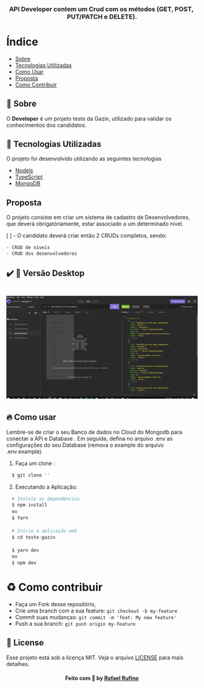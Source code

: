 
<h3 align="center">
    <br></br>
      API Developer contem um Crud com os métodos (​GET​, ​POST​, ​PUT/PATCH​ e ​DELETE​).

</h3>



# Índice

- [Sobre](#sobre)
- [Tecnologias Utilizadas](#tecnologias-utilizadas)
- [Como Usar](#como-usar)
- [Proposta](#proposta)
- [Como Contribuir](#como-contribuir)

## :bookmark: Sobre
O <strong>Developer</strong> é um projeto teste da Gazin, utilizado para validar os conhecimentos dos candidatos.


<a id="tecnologias-utilizadas"></a>

## :rocket: Tecnologias Utilizadas

O projeto foi desenvolvido utilizando as seguintes tecnologias

- [Nodejs]("")
- [TypeScript]("")
- [MongoDB]("")


## Proposta

O projeto consiste em criar um sistema de cadastro de Desenvolvedores, que deverá obrigatóriamente, estar
associado a um determinado nível.

[ ] - O candidato deverá criar então 2 CRUDs completos, sendo:

```
- CRUD de níveis
- CRUD dos desenvolvedores
```

## :heavy_check_mark: :iphone: Versão Desktop

<h1 align="center">
    <img alt="home" src="./.github/home.png" width="900px">
</h1>



<a id="como-usar"></a>

## :fire: Como usar
Lembre-se de criar o seu Banco de dados  no Cloud do Mongodb para conectar a APi e Database . Em seguida, defina no arquivo .env as configurações do seu Database (remova o example do arquivo .env.example).


1. Faça um clone :

```sh
  $ git clone ''

```

2. Executando a Aplicação:

```sh
  # Instale as dependências
  $ npm install 
  ou 
  $ Yarn

  # Inicie a aplicação web
  $ cd teste-gazin

  $ yarn dev
  ou
  $ npm dev
```

<a id="como-contribuir"></a>


# :recycle: Como contribuir

- Faça um Fork desse repositório,
- Crie uma branch com a sua feature: `git checkout -b my-feature`
- Commit suas mudanças: `git commit -m 'feat: My new feature'`
- Push a sua branch: `git push origin my-feature`


## :memo: License

Esse projeto está sob a licença MIT. Veja o arquivo [LICENSE](LICENSE.md) para mais detalhes.


<h4 align="center">
    Feito com 💜 by <a href="https://portfolio-rafael-rufino.vercel.app/" target="_blank">Rafael Rufino</a>
</h4>
